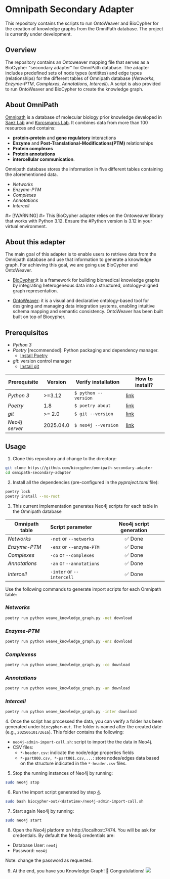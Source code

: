 # Omnipath Secondary Adapter

This repository contains the scripts to run OntoWeaver and BioCypher for the creation of knowledge graphs from the OmniPath database. The project is currently under development. 

## Overview

The repository contains an Ontoweaver mapping file that serves as a BioCypher "secondary adapter" for OmniPath database. The adapter includes predefined sets of node types (entitites) and edge types (relationships) for the different tables of Omnipath database (*Networks*, *Enzyme-PTM*, *Complexes*, *Annotations*, *Intercell*). A script is also provided to run OntoWeaver and BioCypher to create the knowledge graph. 

## About OmniPath

[Omnipath](https://omnipathdb.org/) is a database of molecular biology prior knowledge developed in [Saez Lab](https://saezlab.org/) and [Korcsmaros Lab](https://www.earlham.ac.uk/korcsmaros-group). It combines data from more than 100 resources and contains:

-  **protein-protein** and **gene regulatory** interactions
-  **Enzyme** and **Post-Translational-Modifications(PTM)** relationships
-  **Protein complexes**
-  **Protein annotations** 
-  **intercellular communication**.

Omnipath database stores the information in five different tables containing the aforementioned data.
- *Networks*
- *Enzyme-PTM*
- *Complexes*
- *Annotations*
- *Intercell*

#> [!WARNING]
#> This BioCypher adapter relies on the Ontoweaver library that works with Python 3.12. Ensure the #Python version is 3.12 in your virtual environment. 


## About this adapter

The main goal of this adapter is to enable users to retrieve data from the Omnipath database and use that information to generate a knowledge graph. For achieving this goal, we are going use BioCypher and OntoWeaver.

- [BioCypher](https://biocypher.org/):it  is a framework for building biomedical knowledge graphs by integrating heterogeneous data into a structured, ontology-aligned graph representation.

- [OntoWeaver](https://github.com/oncodash/ontoweaver): it is a visual and declarative ontology-based tool for designing and managing data integration systems, enabling intuitive schema mapping and semantic consistency. OntoWeaver has been built built on top of Biocypher.


## Prerequisites
- *Python 3*
- *Poetry* [recommended]: Python packaging and dependency manager.
  - [Install Poetry](https://python-poetry.org/docs/#installation)
- *git*: version control manager
  - [Install git](https://git-scm.com/book/en/v2/Getting-Started-Installing-Git)

| Prerequisite    | Version   | Verify installation      | How to install?                                                       |
| --------------- | --------- | ------------------------ | --------------------------------------------------------------------- |
| *Python 3*      | >=3.12    | ```$ python --version``` | [link](https://docs.python.org/3/using/index.html)                    |
| *Poetry*        | 1.8       | ```$ poetry about```     | [link](https://python-poetry.org/docs/1.8/#installation)              |
| *git*           | >= 2.0    | ```$ git --version```    | [link](https://git-scm.com/book/en/v2/Getting-Started-Installing-Git) |
| *Neo4j server*  | 2025.04.0 | ```$ neo4j --version```  | [link](https://neo4j.com/docs/operations-manual/current/installation/)                                    |

## Usage

1. Clone this repository and change to the directory:
```bash
git clone https://github.com/biocypher/omnipath-secondary-adapter
cd omnipath-secondary-adapter
```
2. Install all the dependencies (pre-configured in the *pyproject.toml* file):
```bash
poetry lock
poetry install --no-root
```

3. This current implementation generates Neo4j scripts for each table in the Omnipath database

| **Omnipath table** | **Script parameter**              | **Neo4j script generation** |
| ------------------ | :-------------------------------- | :-------------------------: |
| *Networks*         | ```-net``` or ```--networks```    |           ✅ Done            |
| *Enzyme-PTM*       | ```-enz``` or ```--enzyme-PTM```  |           ✅ Done            |
| *Complexes*        | ```-co``` or ```--complexes```    |           ✅ Done            |
| *Annotations*      | ```-an``` or ```--annotations```  |           ✅ Done           |
| *Intercell*        | ```-inter``` or ```--intercell``` |        ✅ Done          |

Use the following commands to generate import scripts for each Omnipath table:

### *Networks*
```bash
poetry run python weave_knowledge_graph.py -net download
```

### *Enzyme-PTM*
```bash
poetry run python weave_knowledge_graph.py -enz download
``` 

### *Complexess*
```bash
poetry run python weave_knowledge_graph.py -co download
```

### *Annotations*
```bash
poetry run python weave_knowledge_graph.py -an download
``` 

### *Intercell*
```bash
poetry run python weave_knowledge_graph.py -inter download
``` 

<a id="step-4"></a>
4. Once the script has processed the data, you can verify a folder has been generated under `biocypher-out`. The folder is named after the created date (e.g., `20250610172616`). This folder contains the following:

- `neo4j-admin-import-call.sh`: script to import the the data in Neo4j.
- CSV files:
  - ```*-header.csv```: indicate the node/edge properties fields
  - ```*-part000.csv, *-part001.csv,...```: store nodes/edges data based on the structure indicated in the ```*-header.csv``` files.

5. Stop the running instances of Neo4j by running:
```bash
sudo neo4j stop
```

6. Run the import script generated by step [4](#step-4).
```bash
sudo bash biocypher-out/<datetime>/neo4j-admin-import-call.sh
```

7. Start again Neo4j by running:
```bash
sudo neo4j start
``` 

8. Open the Neo4j platform on http://localhost:7474. You will be ask for credentials. By default the Neo4j credentials are:
   
- Database User: `neo4j`
- Password: `neo4j`

Note: change the password as requested.

9.  At the end, you have you Knowledge Graph! 🎉 Congratulations!
![](./docs_adapter/img/example-neo4j-vis.png)
